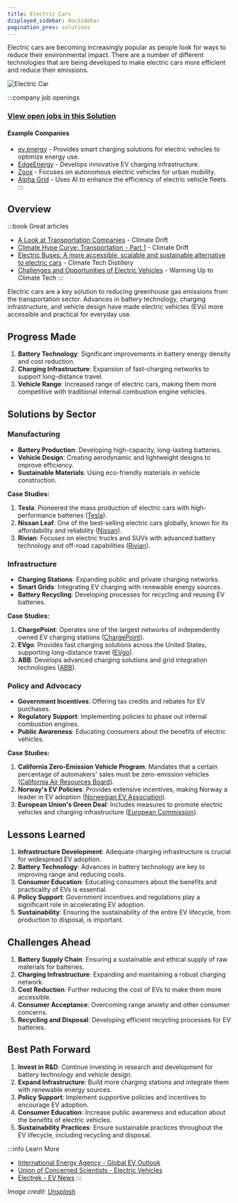 ```yaml
---
title: Electric Cars
displayed_sidebar: docSidebar
pagination_prev: solutions
---
```


Electric cars are becoming increasingly popular as people look for ways to reduce their environmental impact. There are a number of different technologies that are being developed to make electric cars more efficient and reduce their emissions.

![Electric Car](../static/img/electric-car.jpg)

:::company job openings
### [View open jobs in this Solution](https://climatebase.org/jobs?l=&q=&drawdown_solutions=Electric+Cars)
#### Example Companies
- [ev.energy](https://ev.energy/) - Provides smart charging solutions for electric vehicles to optimize energy use.
- [EdgeEnergy](https://www.edgeenergyev.com/) - Develops innovative EV charging infrastructure.
- [Zoox](https://zoox.com/) - Focuses on autonomous electric vehicles for urban mobility.
- [Alpha Grid](http://www.alphagrid.ai/) - Uses AI to enhance the efficiency of electric vehicle fleets.
:::

## Overview
:::book Great articles
- [A Look at Transportation Companies](https://climatedrift.substack.com/p/a-look-at-transportation-companies) - Climate Drift
- [Climate Hype Curve: Transportation - Part 1](https://climatedrift.substack.com/p/climate-hype-curve-transportation) - Climate Drift
- [Electric Buses: A more accessible, scalable and sustainable alternative to electric cars](https://www.climatetechdistillery.com/p/25-electric-buses) - Climate Tech Distillery
- [Challenges and Opportunities of Electric Vehicles](https://warminguptoclimatetech.substack.com/p/challenges-and-opportunities-of-electric) - Warming Up to Climate Tech
:::



Electric cars are a key solution to reducing greenhouse gas emissions from the transportation sector. Advances in battery technology, charging infrastructure, and vehicle design have made electric vehicles (EVs) more accessible and practical for everyday use.

## Progress Made

1. **Battery Technology**: Significant improvements in battery energy density and cost reduction.
2. **Charging Infrastructure**: Expansion of fast-charging networks to support long-distance travel.
3. **Vehicle Range**: Increased range of electric cars, making them more competitive with traditional internal combustion engine vehicles.

## Solutions by Sector

### Manufacturing
- **Battery Production**: Developing high-capacity, long-lasting batteries.
- **Vehicle Design**: Creating aerodynamic and lightweight designs to improve efficiency.
- **Sustainable Materials**: Using eco-friendly materials in vehicle construction.

**Case Studies:**
1. **Tesla**: Pioneered the mass production of electric cars with high-performance batteries ([Tesla](https://www.tesla.com)).
2. **Nissan Leaf**: One of the best-selling electric cars globally, known for its affordability and reliability ([Nissan](https://www.nissanusa.com/vehicles/electric-cars/leaf.html)).
3. **Rivian**: Focuses on electric trucks and SUVs with advanced battery technology and off-road capabilities ([Rivian](https://rivian.com)).

### Infrastructure
- **Charging Stations**: Expanding public and private charging networks.
- **Smart Grids**: Integrating EV charging with renewable energy sources.
- **Battery Recycling**: Developing processes for recycling and reusing EV batteries.

**Case Studies:**
1. **ChargePoint**: Operates one of the largest networks of independently owned EV charging stations ([ChargePoint](https://www.chargepoint.com)).
2. **EVgo**: Provides fast charging solutions across the United States, supporting long-distance travel ([EVgo](https://www.evgo.com)).
3. **ABB**: Develops advanced charging solutions and grid integration technologies ([ABB](https://new.abb.com/ev-charging)).

### Policy and Advocacy
- **Government Incentives**: Offering tax credits and rebates for EV purchases.
- **Regulatory Support**: Implementing policies to phase out internal combustion engines.
- **Public Awareness**: Educating consumers about the benefits of electric vehicles.

**Case Studies:**
1. **California Zero-Emission Vehicle Program**: Mandates that a certain percentage of automakers' sales must be zero-emission vehicles ([California Air Resources Board](https://ww2.arb.ca.gov/our-work/programs/zero-emission-vehicle-program)).
2. **Norway's EV Policies**: Provides extensive incentives, making Norway a leader in EV adoption ([Norwegian EV Association](https://elbil.no/english/)).
3. **European Union's Green Deal**: Includes measures to promote electric vehicles and charging infrastructure ([European Commission](https://ec.europa.eu/info/strategy/priorities-2019-2024/european-green-deal_en)).

## Lessons Learned

1. **Infrastructure Development**: Adequate charging infrastructure is crucial for widespread EV adoption.
2. **Battery Technology**: Advances in battery technology are key to improving range and reducing costs.
3. **Consumer Education**: Educating consumers about the benefits and practicality of EVs is essential.
4. **Policy Support**: Government incentives and regulations play a significant role in accelerating EV adoption.
5. **Sustainability**: Ensuring the sustainability of the entire EV lifecycle, from production to disposal, is important.

## Challenges Ahead

1. **Battery Supply Chain**: Ensuring a sustainable and ethical supply of raw materials for batteries.
2. **Charging Infrastructure**: Expanding and maintaining a robust charging network.
3. **Cost Reduction**: Further reducing the cost of EVs to make them more accessible.
4. **Consumer Acceptance**: Overcoming range anxiety and other consumer concerns.
5. **Recycling and Disposal**: Developing efficient recycling processes for EV batteries.

## Best Path Forward

1. **Invest in R&D**: Continue investing in research and development for battery technology and vehicle design.
2. **Expand Infrastructure**: Build more charging stations and integrate them with renewable energy sources.
3. **Policy Support**: Implement supportive policies and incentives to encourage EV adoption.
4. **Consumer Education**: Increase public awareness and education about the benefits of electric vehicles.
5. **Sustainability Practices**: Ensure sustainable practices throughout the EV lifecycle, including recycling and disposal.

:::info Learn More
- [International Energy Agency - Global EV Outlook](https://www.iea.org/reports/global-ev-outlook-2021)
- [Union of Concerned Scientists - Electric Vehicles](https://www.ucsusa.org/resources/clean-vehicles)
- [Electrek - EV News](https://electrek.co/guides/electric-vehicles/)
:::

*Image credit: [Unsplash](https://unsplash.com/@seanbenesh)*